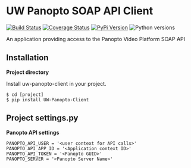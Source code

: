 # UW Panopto SOAP API Client

[![Build Status](https://api.travis-ci.org/uw-it-aca/uw-panopto-client.svg?branch=master)](https://travis-ci.org/uw-it-aca/uw-panopto-client)
[![Coverage Status](https://coveralls.io/repos/github/uw-it-aca/uw-panopto-client/badge.svg?branch=master)](https://coveralls.io/github/uw-it-aca/uw-panopto-client?branch=master)
[![PyPi Version](https://img.shields.io/pypi/v/uw-panopto-client.svg)](https://pypi.python.org/pypi/uw-panopto-client)
![Python versions](https://img.shields.io/pypi/pyversions/uw-panopto-client.svg)

An application providing access to the Panopto Video Platform SOAP API

Installation
------------

**Project directory**

Install uw-panopto-client in your project.

    $ cd [project]
    $ pip install UW-Panopto-Client

Project settings.py
------------------

**Panopto API settings**

    PANOPTO_API_USER = '<user context for API calls>'
    PANOPTO_API_APP_ID = '<Application context ID>'
    PANOPTO_API_TOKEN = '<Panopto GUID>'
    PANOPTO_SERVER = '<Panopto Server Name>'
